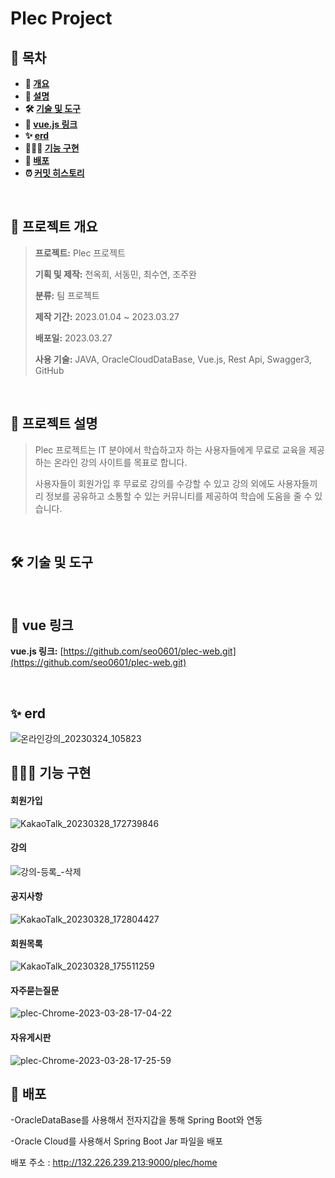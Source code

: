 # Plec Project

## **📗 목차**

<b>

- 📝 [개요](#-프로젝트-개요)
- 📝 [설명](#-프로젝트-설명)
- 🛠  [기술 및 도구](#-기술-및-도구)
- 🔗 [vue.js 링크](#-vue-링크)
- ✨ [erd](#-erd)
- 👨🏻‍💻 [기능 구현](#-기능-구현)
- 🚀 [배포](#-배포)
- ⏰ [커밋 히스토리](#-커밋-히스토리)

</b>
<br>

## **📝 프로젝트 개요**

> **프로젝트:** Plec 프로젝트
>
> **기획 및 제작:** 천옥희, 서동민, 최수연, 조주완
>
> **분류:** 팀 프로젝트
>
> **제작 기간:** 2023.01.04 ~ 2023.03.27
>
> **배포일:** 2023.03.27
>
> **사용 기술:** JAVA, OracleCloudDataBase, Vue.js, Rest Api, Swagger3, GitHub
>

<br />

## **📝 프로젝트 설명**

> Plec 프로젝트는 IT 분야에서 학습하고자 하는 사용자들에게 무료로 교육을 제공하는
> 온라인 강의 사이트를 목표로 합니다.
>
> 사용자들이 회원가입 후 무료로 강의를 수강할 수 있고 강의 외에도
> 사용자들끼리 정보를 공유하고 소통할 수 있는 커뮤니티를 제공하여 학습에 도움을 줄 수 있습니다.
<br />

## **🛠 기술 및 도구**

<br />

## **🔗 vue 링크**

**vue.js 링크:** [https://github.com/seo0601/plec-web.git](https://github.com/seo0601/plec-web.git)

<br />

## **✨ erd**

![온라인강의_20230324_105823](https://user-images.githubusercontent.com/100889562/227405968-c34bc106-504d-4ea6-8509-5957af08befc.png)


## **👨🏻‍💻 기능 구현**

#### 회원가입
![KakaoTalk_20230328_172739846](https://user-images.githubusercontent.com/100889562/228188415-e1f7e66a-b3da-4779-811c-f0cea838104c.gif)
#### 강의
![강의-등록_-삭제](https://user-images.githubusercontent.com/100889562/228188767-ca6049cd-534b-4dba-a87b-3dd40f874e53.gif)
#### 공지사항
![KakaoTalk_20230328_172804427](https://user-images.githubusercontent.com/100889562/228188436-ee21b11f-6b9b-49f3-8d3d-75938af07b2c.gif)
#### 회원목록 
![KakaoTalk_20230328_175511259](https://user-images.githubusercontent.com/100889562/228188729-ca858226-4fcb-429a-b142-a99b9163d404.gif)
#### 자주묻는질문
![plec-Chrome-2023-03-28-17-04-22](https://user-images.githubusercontent.com/100889562/228188285-74c93e43-f965-43c3-b0d5-1425db6e2a92.gif)
#### 자유게시판 
![plec-Chrome-2023-03-28-17-25-59](https://user-images.githubusercontent.com/100889562/228188325-c56531f8-f0de-4446-8294-0ce8d2aef6d5.gif)



## **🚀 배포**

-OracleDataBase를 사용해서 전자지갑을 통해 Spring Boot와 연동

-Oracle Cloud를 사용해서 Spring Boot Jar 파일을 배포

배포 주소 : http://132.226.239.213:9000/plec/home
